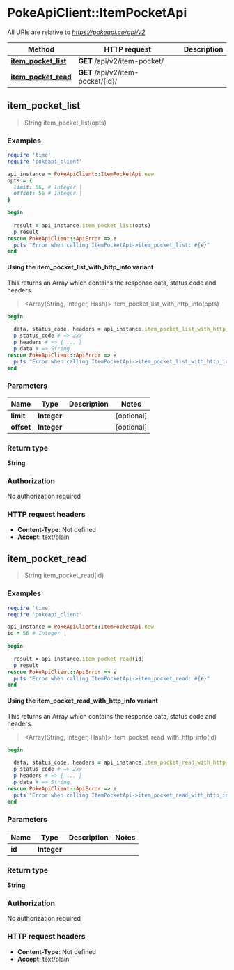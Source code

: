 # PokeApiClient::ItemPocketApi

All URIs are relative to *https://pokeapi.co/api/v2*

| Method | HTTP request | Description |
| ------ | ------------ | ----------- |
| [**item_pocket_list**](ItemPocketApi.md#item_pocket_list) | **GET** /api/v2/item-pocket/ |  |
| [**item_pocket_read**](ItemPocketApi.md#item_pocket_read) | **GET** /api/v2/item-pocket/{id}/ |  |


## item_pocket_list

> String item_pocket_list(opts)



### Examples

```ruby
require 'time'
require 'pokeapi_client'

api_instance = PokeApiClient::ItemPocketApi.new
opts = {
  limit: 56, # Integer | 
  offset: 56 # Integer | 
}

begin
  
  result = api_instance.item_pocket_list(opts)
  p result
rescue PokeApiClient::ApiError => e
  puts "Error when calling ItemPocketApi->item_pocket_list: #{e}"
end
```

#### Using the item_pocket_list_with_http_info variant

This returns an Array which contains the response data, status code and headers.

> <Array(String, Integer, Hash)> item_pocket_list_with_http_info(opts)

```ruby
begin
  
  data, status_code, headers = api_instance.item_pocket_list_with_http_info(opts)
  p status_code # => 2xx
  p headers # => { ... }
  p data # => String
rescue PokeApiClient::ApiError => e
  puts "Error when calling ItemPocketApi->item_pocket_list_with_http_info: #{e}"
end
```

### Parameters

| Name | Type | Description | Notes |
| ---- | ---- | ----------- | ----- |
| **limit** | **Integer** |  | [optional] |
| **offset** | **Integer** |  | [optional] |

### Return type

**String**

### Authorization

No authorization required

### HTTP request headers

- **Content-Type**: Not defined
- **Accept**: text/plain


## item_pocket_read

> String item_pocket_read(id)



### Examples

```ruby
require 'time'
require 'pokeapi_client'

api_instance = PokeApiClient::ItemPocketApi.new
id = 56 # Integer | 

begin
  
  result = api_instance.item_pocket_read(id)
  p result
rescue PokeApiClient::ApiError => e
  puts "Error when calling ItemPocketApi->item_pocket_read: #{e}"
end
```

#### Using the item_pocket_read_with_http_info variant

This returns an Array which contains the response data, status code and headers.

> <Array(String, Integer, Hash)> item_pocket_read_with_http_info(id)

```ruby
begin
  
  data, status_code, headers = api_instance.item_pocket_read_with_http_info(id)
  p status_code # => 2xx
  p headers # => { ... }
  p data # => String
rescue PokeApiClient::ApiError => e
  puts "Error when calling ItemPocketApi->item_pocket_read_with_http_info: #{e}"
end
```

### Parameters

| Name | Type | Description | Notes |
| ---- | ---- | ----------- | ----- |
| **id** | **Integer** |  |  |

### Return type

**String**

### Authorization

No authorization required

### HTTP request headers

- **Content-Type**: Not defined
- **Accept**: text/plain

